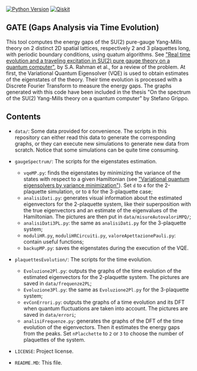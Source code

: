 [![Python Version](https://img.shields.io/badge/Python-3-blue)](https://www.python.org/)
[![Qiskit](https://img.shields.io/badge/Qiskit-0.45.1-blue.svg?style=flat-square&logo=qiskit&logoColor=white)](https://www.ibm.com/quantum/qiskit)

## GATE (Gaps Analysis via Time Evolution)

This tool computes the energy gaps of the SU(2) pure-gauge Yang-Mills theory on 2 distinct 2D spatial lattices, respectively 2 and 3 plaquettes long, with periodic boundary conditions, using quatum algorithms. See ["Real time evolution and a traveling excitation in SU(2) pure gauge theory on a quantum computer"](https://arxiv.org/abs/2210.11606), by S.A. Rahman et al., for a review of the problem. At first, the Variational Quantum Eigensolver (VQE) is used to obtain estimates of the eigenstates of the theory. Their time evolution is processed with a Discrete Fourier Transform to measure the energy gaps.
The graphs generated with this code have been included in the thesis "On the spectrum of the SU(2) Yang-Mills theory on a quantum computer" by Stefano Grippo.

## Contents

- `data/`: Some data provided for convenience. The scripts in this repository can either read this data to generate the corresponding graphs, or they can execute new simulations to generate new data from scratch. Notice that some simulations can be quite time consuming.

- `gaugeSpectrum/`: The scripts for the eigenstates estimation. 
	- `vqeMP.py`: finds the eigenstates by minimizing the variance of the states with respect to a given Hamiltonian (see ["Variational quantum eigensolvers by variance minimization"](https://arxiv.org/abs/2006.15781)). Set `d` to `4` for the 2-plaquette simulation, or to `8` for the 3-plaquette case;
	- `analisiDati.py`: generates visual information about the estimated eigenvectors for the 2-plaquette system, like their superposition with the true eigenvectors and an estimate of the eigenvalues of the Hamiltonian. The pictures are then put in `data/misureAutovaloriMPQ/`;
	- `analisiDati3PL.py`: the same as `analisiDati.py` for the 3-plaquette system;
	- `moduliHR.py`, `moduliHRCircuiti.py`, `valoreApettazionePauli.py`: contain useful functions;
	- `backupMP.py`: saves the eigenstates during the execution of the VQE.
	
- `plaquettesEvolution/`: The scripts for the time evolution. 
	- `Evoluzione2Pl.py`: outputs the graphs of the time evolution of the estimated eigenvectors for the 2-plaquette system. The pictures are saved in `data/frequenze2PL`;
	- `Evoluzione3Pl.py`: the same as `Evoluzione2Pl.py` for the 3-plaquette system;
	- `evConErrori.py`: outputs the graphs of a time evolution and its DFT when quantum fluctuations are taken into account. The pictures are saved in `data/errori`;
	- `analisiFrequenze.py`: generates the graphs of the DFT of the time evolution of the eigenvectors. Then it estimates the energy gaps from the peaks. Set `nPlacchette` to `2` or `3` to choose the number of plaquettes of the system.

- `LICENSE`: Project license.
- `README.MD`: This file.

